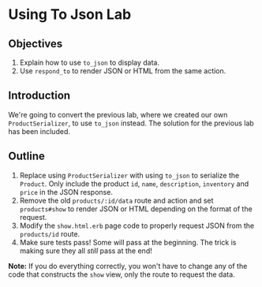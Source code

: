 # Using To Json Lab

## Objectives

1.  Explain how to use `to_json` to display data.
2.  Use `respond_to` to render JSON or HTML from the same action.

## Introduction

We're going to convert the previous lab, where we created our own
`ProductSerializer`, to use `to_json` instead. The solution for the
previous lab has been included.

## Outline

1.  Replace using `ProductSerializer` with using `to_json` to serialize
    the `Product`. Only include the product `id`, `name`, `description`,
    `inventory` and `price` in the JSON response.
2.  Remove the old `products/:id/data` route and action and set
    `products#show` to render JSON or HTML depending on the format of the
    request.
3.  Modify the `show.html.erb` page code to properly request JSON from
    the `products/id` route.
4.  Make sure tests pass! Some will pass at the beginning. The trick is
    making sure they all _still_ pass at the end!

**Note:** If you do everything correctly, you won't have to change any
of the code that constructs the `show` view, only the route to
request the data.
